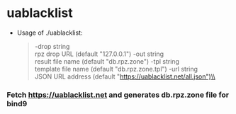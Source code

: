 # uablacklist
* Usage of ./uablacklist:
  	> -drop string\
		rpz drop URL (default "127.0.0.1")
	> -out string\
		result file name (default "db.rpz.zone")
	> -tpl string\
		template file name (default "db.rpz.zone.tpl")
	> -url string\
        JSON URL address (default "https://uablacklist.net/all.json")\\
### Fetch https://uablacklist.net and generates db.rpz.zone file for bind9
